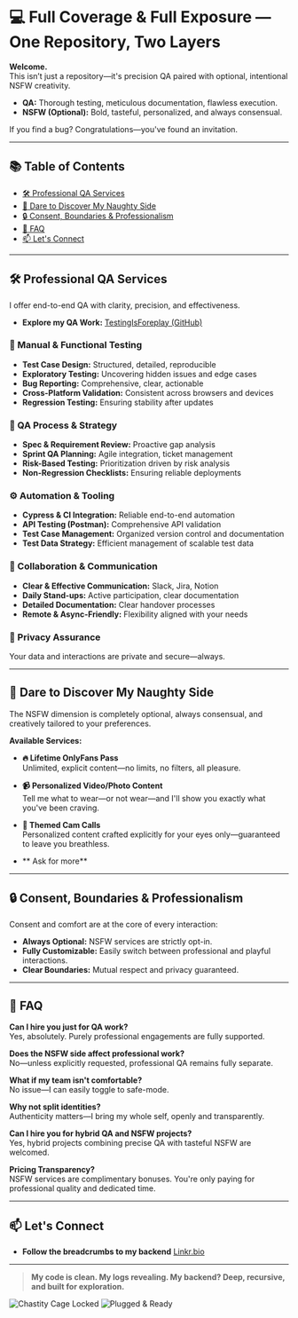 # 💻 Full Coverage & Full Exposure — One Repository, Two Layers

**Welcome.**  
This isn’t just a repository—it's precision QA paired with optional, intentional NSFW creativity.

- **QA:** Thorough testing, meticulous documentation, flawless execution.
- **NSFW (Optional):** Bold, tasteful, personalized, and always consensual.

If you find a bug? Congratulations—you've found an invitation.

---

## 📚 Table of Contents

- [🛠️ Professional QA Services](#️-professional-qa-services)
- [🍑 Dare to Discover My Naughty Side](#-dare-to-discover-my-naughty-side)
- [🔒 Consent, Boundaries & Professionalism](#-consent-boundaries--professionalism)
- [📌 FAQ](#-faq)
- [📫 Let's Connect](#-lets-connect)

---

## 🛠️ Professional QA Services

I offer end-to-end QA with clarity, precision, and effectiveness.
- **Explore my QA Work:** [TestingIsForeplay (GitHub)](https://github.com/molambat/TestingIsForeplay)

### 🧪 Manual & Functional Testing
- **Test Case Design:** Structured, detailed, reproducible
- **Exploratory Testing:** Uncovering hidden issues and edge cases
- **Bug Reporting:** Comprehensive, clear, actionable
- **Cross-Platform Validation:** Consistent across browsers and devices
- **Regression Testing:** Ensuring stability after updates

### 🔧 QA Process & Strategy
- **Spec & Requirement Review:** Proactive gap analysis
- **Sprint QA Planning:** Agile integration, ticket management
- **Risk-Based Testing:** Prioritization driven by risk analysis
- **Non-Regression Checklists:** Ensuring reliable deployments

### ⚙️ Automation & Tooling
- **Cypress & CI Integration:** Reliable end-to-end automation
- **API Testing (Postman):** Comprehensive API validation
- **Test Case Management:** Organized version control and documentation
- **Test Data Strategy:** Efficient management of scalable test data

### 💬 Collaboration & Communication
- **Clear & Effective Communication:** Slack, Jira, Notion
- **Daily Stand-ups:** Active participation, clear documentation
- **Detailed Documentation:** Clear handover processes
- **Remote & Async-Friendly:** Flexibility aligned with your needs

### 🔐 Privacy Assurance
Your data and interactions are private and secure—always.

---

## 🍑 Dare to Discover My Naughty Side

The NSFW dimension is completely optional, always consensual, and creatively tailored to your preferences.

**Available Services:**

- **🔥 Lifetime OnlyFans Pass**  
  Unlimited, explicit content—no limits, no filters, all pleasure.

- **📹 Personalized Video/Photo Content**  
  Tell me what to wear—or not wear—and I'll show you exactly what you've been craving.

- **🎥 Themed Cam Calls**  
  Personalized content crafted explicitly for your eyes only—guaranteed to leave you breathless.

- ** Ask for more**

---

## 🔒 Consent, Boundaries & Professionalism

Consent and comfort are at the core of every interaction:

- **Always Optional:** NSFW services are strictly opt-in.
- **Fully Customizable:** Easily switch between professional and playful interactions.
- **Clear Boundaries:** Mutual respect and privacy guaranteed.

---

## 📌 FAQ

**Can I hire you just for QA work?**  
Yes, absolutely. Purely professional engagements are fully supported.

**Does the NSFW side affect professional work?**  
No—unless explicitly requested, professional QA remains fully separate.

**What if my team isn't comfortable?**  
No issue—I can easily toggle to safe-mode.

**Why not split identities?**  
Authenticity matters—I bring my whole self, openly and transparently.

**Can I hire you for hybrid QA and NSFW projects?**  
Yes, hybrid projects combining precise QA with tasteful NSFW are welcomed.

**Pricing Transparency?**  
NSFW services are complimentary bonuses. You're only paying for professional quality and dedicated time.

---

## 📫 Let's Connect
- **Follow the breadcrumbs to my backend** [Linkr.bio](https://linkr.bio/m.lambat)

---

> **My code is clean. My logs revealing. My backend? Deep, recursive, and built for exploration.**

![Chastity Cage Locked](https://img.shields.io/badge/%F0%9F%94%90-Chastity%20Cage%20Locked-blueviolet)
![Plugged & Ready](https://img.shields.io/badge/%F0%9F%8D%91-Plugged%20%26%20Ready-ff69b4)

